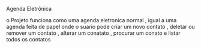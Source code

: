 Agenda Eletrônica

o Projeto funciona como uma agenda eletronica normal , igual a uma agenda feita de papel onde o suario pode criar um novo contato , deletar ou remover um contato , alterar um conatato , procurar um conato e listar todos os contatos  


